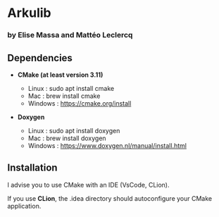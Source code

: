 # Arkulib
### by Elise Massa and Mattéo Leclercq

## Dependencies

* **CMake (at least version 3.11)**
    - Linux : sudo apt install cmake
    - Mac : brew install cmake
    - Windows : https://cmake.org/install


* **Doxygen**
    - Linux : sudo apt install doxygen
    - Mac : brew install doxygen
    - Windows : https://www.doxygen.nl/manual/install.html

## Installation

I advise you to use CMake with an IDE (VsCode, CLion).

If you use **CLion**, the .idea directory should autoconfigure your CMake application.